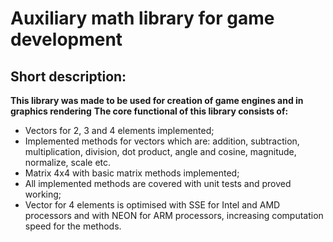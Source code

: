 # Auxiliary math library for game development
## Short description:
**This library was made to be used for creation of game engines and in graphics rendering**
**The core functional of this library consists of:**
- Vectors for 2, 3 and 4 elements implemented;
- Implemented methods for vectors which are: addition, subtraction, multiplication, division, dot product, angle and cosine, magnitude, normalize, scale etc.
- Matrix 4x4 with basic matrix methods implemented;
- All implemented methods are covered with unit tests and proved working;
- Vector for 4 elements is optimised with SSE for Intel and AMD processors and with NEON for ARM processors, increasing computation speed for the methods.
